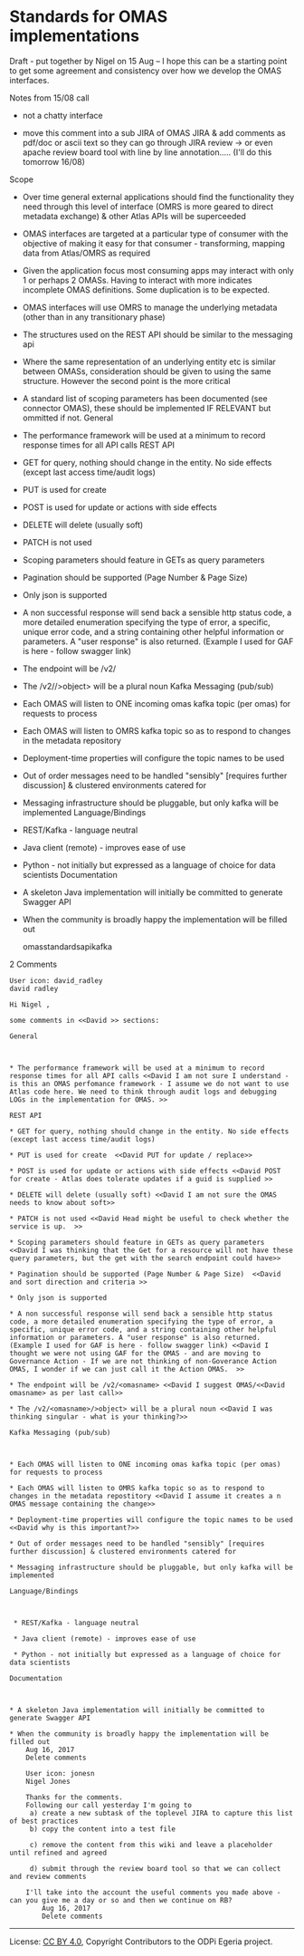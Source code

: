 <!-- SPDX-License-Identifier: CC-BY-4.0 -->
<!-- Copyright Contributors to the ODPi Egeria project 2020. -->

# Standards for OMAS implementations

Draft - put together by Nigel on 15 Aug – I hope this can be a starting point to get some agreement and consistency over how we develop the OMAS interfaces.

Notes from 15/08 call 

 * not a chatty interface

 * move this comment into a sub JIRA of OMAS JIRA & add comments as pdf/doc or ascii text so they can go through JIRA review -> or even apache review board tool with line by line annotation..... (I'll do this tomorrow 16/08)


Scope


* Over time general external applications should find the functionality they need through this level of interface (OMRS is more geared to direct metadata exchange) & other Atlas APIs will be superceeded
* OMAS interfaces are targeted at a particular type of consumer with the objective of making it easy for that consumer - transforming, mapping data from Atlas/OMRS as required
* Given the application focus most consuming apps may interact with only 1 or perhaps 2 OMASs. Having to interact with more indicates incomplete OMAS definitions. Some duplication is to be expected.
* OMAS interfaces will use OMRS to manage the underlying metadata (other than in any transitionary phase)
* The structures used on the REST API should be similar to the messaging api
* Where the same representation of an underlying entity etc is similar between OMASs, consideration should be given to using the same structure. However the second point is the more critical
* A standard list of scoping parameters has been documented (see connector OMAS), these should be implemented IF RELEVANT but ommitted if not.
General


* The performance framework will be used at a minimum to record response times for all API calls
REST API

 

* GET for query, nothing should change in the entity. No side effects (except last access time/audit logs)
* PUT is used for create
* POST is used for update or actions with side effects
* DELETE will delete (usually soft)
* PATCH is not used
* Scoping parameters should feature in GETs as query parameters
* Pagination should be supported (Page Number & Page Size)
* Only json is supported
* A non successful response will send back a sensible http status code, a more detailed enumeration specifying the type of error, a specific, unique error code, and a string containing other helpful information or parameters. A "user response" is also returned. (Example I used for GAF is here - follow swagger link)
* The endpoint will be /v2/<omasname>
* The /v2/<omasname>/>object> will be a plural noun
Kafka Messaging (pub/sub)


* Each OMAS will listen to ONE incoming omas kafka topic (per omas) for requests to process
* Each OMAS will listen to OMRS kafka topic so as to respond to changes in the metadata repository
* Deployment-time properties will configure the topic names to be used
* Out of order messages need to be handled "sensibly" [requires further discussion] & clustered environments catered for
* Messaging infrastructure should be pluggable, but only kafka will be implemented
Language/Bindings


 * REST/Kafka - language neutral
 * Java client (remote) - improves ease of use 
 * Python - not initially but expressed as a language of choice for data scientists
Documentation


* A skeleton Java implementation will initially be committed to generate Swagger API
* When the community is broadly happy the implementation will be filled out

    omasstandardsapikafka 

2 Comments

    User icon: david_radley
    david radley

    Hi Nigel ,

    some comments in <<David >> sections:

    General

     

    * The performance framework will be used at a minimum to record response times for all API calls <<David I am not sure I understand - is this an OMAS perfomance framework - I assume we do not want to use Atlas code here. We need to think through audit logs and debugging LOGs in the implementation for OMAS. >>

    REST API

    * GET for query, nothing should change in the entity. No side effects (except last access time/audit logs)

    * PUT is used for create  <<David PUT for update / replace>>

    * POST is used for update or actions with side effects <<David POST for create - Atlas does tolerate updates if a guid is supplied >>

    * DELETE will delete (usually soft) <<David I am not sure the OMAS needs to know about soft>>

    * PATCH is not used <<David Head might be useful to check whether the service is up.  >>

    * Scoping parameters should feature in GETs as query parameters <<David I was thinking that the Get for a resource will not have these query parameters, but the get with the search endpoint could have>>

    * Pagination should be supported (Page Number & Page Size)  <<David and sort direction and criteria >>

    * Only json is supported

    * A non successful response will send back a sensible http status code, a more detailed enumeration specifying the type of error, a specific, unique error code, and a string containing other helpful information or parameters. A "user response" is also returned. (Example I used for GAF is here - follow swagger link) <<David I thought we were not using GAF for the OMAS - and are moving to Governance Action - If we are not thinking of non-Goverance Action OMAS, I wonder if we can just call it the Action OMAS.  >>

    * The endpoint will be /v2/<omasname> <<David I suggest OMAS/<<David omasname> as per last call>>

    * The /v2/<omasname>/>object> will be a plural noun <<David I was thinking singular - what is your thinking?>>

    Kafka Messaging (pub/sub)

     

    * Each OMAS will listen to ONE incoming omas kafka topic (per omas) for requests to process

    * Each OMAS will listen to OMRS kafka topic so as to respond to changes in the metadata repostitory <<David I assume it creates a n OMAS message containing the change>>

    * Deployment-time properties will configure the topic names to be used <<David why is this important?>>

    * Out of order messages need to be handled "sensibly" [requires further discussion] & clustered environments catered for

    * Messaging infrastructure should be pluggable, but only kafka will be implemented

    Language/Bindings

     

     * REST/Kafka - language neutral

     * Java client (remote) - improves ease of use

     * Python - not initially but expressed as a language of choice for data scientists

    Documentation

     

    * A skeleton Java implementation will initially be committed to generate Swagger API

    * When the community is broadly happy the implementation will be filled out
        Aug 16, 2017
        Delete comments

        User icon: jonesn
        Nigel Jones

        Thanks for the comments.
        Following our call yesterday I'm going to
         a) create a new subtask of the toplevel JIRA to capture this list of best practices 
         b) copy the content into a test file 

         c) remove the content from this wiki and leave a placeholder until refined and agreed

         d) submit through the review board tool so that we can collect and review comments

        I'll take into the account the useful comments you made above - can you give me a day or so and then we continue on RB?
            Aug 16, 2017
            Delete comments
            
            
 
----
License: [CC BY 4.0](https://creativecommons.org/licenses/by/4.0/),
Copyright Contributors to the ODPi Egeria project.
